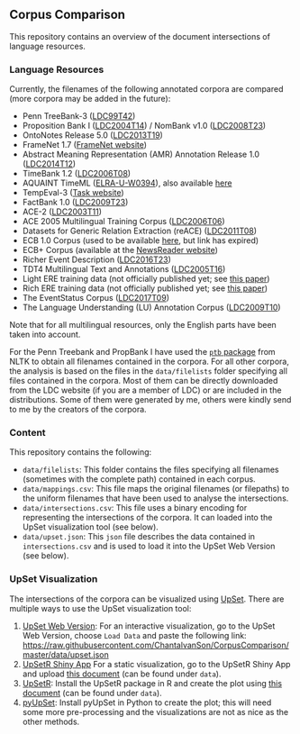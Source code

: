 ## Corpus Comparison

This repository contains an overview of the document intersections of language resources.

### Language Resources

Currently, the filenames of the following annotated corpora are compared (more corpora may be added in the future):

- Penn TreeBank-3 ([LDC99T42](https://catalog.ldc.upenn.edu/LDC99T42))
- Proposition Bank I ([LDC2004T14](https://catalog.ldc.upenn.edu/LDC2004T14)) / NomBank v1.0 ([LDC2008T23](https://catalog.ldc.upenn.edu/LDC2008T23))
- OntoNotes Release 5.0 ([LDC2013T19](https://catalog.ldc.upenn.edu/LDC2013T19))
- FrameNet 1.7 ([FrameNet website](https://framenet.icsi.berkeley.edu/fndrupal/))
- Abstract Meaning Representation (AMR) Annotation Release 1.0 ([LDC2014T12](https://catalog.ldc.upenn.edu/LDC2014T12))
- TimeBank 1.2 ([LDC2006T08](https://catalog.ldc.upenn.edu/LDC2006T08))
- AQUAINT TimeML ([ELRA-U-W0394](http://universal.elra.info/product_info.php?cPath=42_43&products_id=2333)), also available [here](https://github.com/cnorthwood/ternip/tree/master/sample_data/aquaint_timeml_1.0)
- TempEval-3 ([Task website](https://www.cs.york.ac.uk/semeval-2013/task1/index.html))
- FactBank 1.0 ([LDC2009T23](https://catalog.ldc.upenn.edu/LDC2009T23))
- ACE-2 ([LDC2003T11](https://catalog.ldc.upenn.edu/LDC2003T11))
- ACE 2005 Multilingual Training Corpus ([LDC2006T06](https://catalog.ldc.upenn.edu/LDC2006T06))
- Datasets for Generic Relation Extraction (reACE) ([LDC2011T08](https://catalog.ldc.upenn.edu/LDC2011T08))
- ECB 1.0 Corpus (used to be available [here](http://faculty.washington.edu/bejan/data/ECB1.0.tar.gz), but link has expired)
- ECB+ Corpus (available at the [NewsReader website](http://www.newsreader-project.eu/results/data/the-ecb-corpus/))
- Richer Event Description ([LDC2016T23](https://catalog.ldc.upenn.edu/LDC2016T23))
- TDT4 Multilingual Text and Annotations ([LDC2005T16](https://catalog.ldc.upenn.edu/LDC2005T16))
- Light ERE training data (not officially published yet; see [this paper](http://www.aclweb.org/old_anthology/W/W15/W15-0812.pdf))
- Rich ERE training data (not officially published yet; see [this paper](http://www.aclweb.org/old_anthology/W/W15/W15-0812.pdf))
- The EventStatus Corpus ([LDC2017T09](https://catalog.ldc.upenn.edu/LDC2017T09))
- The Language Understanding (LU) Annotation Corpus ([LDC2009T10](https://catalog.ldc.upenn.edu/LDC2009T10))

Note that for all multilingual resources, only the English parts have been taken into account. 

For the Penn Treebank and PropBank I have used the [`ptb` package](http://www.nltk.org/howto/corpus.html) from NLTK to obtain all filenames contained in the corpora. For all other corpora, the analysis is based on the files in the `data/filelists` folder specifying all files contained in the corpora. Most of them can be directly downloaded from the LDC website (if you are a member of LDC) or are included in the distributions. Some of them were generated by me, others were kindly send to me by the creators of the corpora. 

### Content

This repository contains the following:

- `data/filelists`: This folder contains the files specifying all filenames (sometimes with the complete path) contained in each corpus. 
- `data/mappings.csv`: This file maps the original filenames (or filepaths) to the uniform filenames that have been used to analyse the intersections.
- `data/intersections.csv`: This file uses a binary encoding for representing the intersections of the corpora. It can loaded into the UpSet visualization tool (see below).
- `data/upset.json`: This `json` file describes the data contained in `intersections.csv` and is used to load it into the UpSet Web Version (see below).

### UpSet Visualization

The intersections of the corpora can be visualized using [UpSet](http://caleydo.org/tools/upset/). There are multiple ways to use the UpSet visualization tool:

1. [UpSet Web Version](http://vcg.github.io/upset):  For an interactive visualization, go to the UpSet Web Version, choose `Load Data` and paste the following link: https://raw.githubusercontent.com/ChantalvanSon/CorpusComparison/master/data/upset.json
2. [UpSetR Shiny App](https://gehlenborglab.shinyapps.io/upsetr/) For a static visualization, go to the UpSetR Shiny App and upload [this document](https://raw.githubusercontent.com/ChantalvanSon/CorpusComparison/master/data/intersections.csv) (can be found under `data`).
3. [UpSetR](https://github.com/hms-dbmi/UpSetR): Install the UpSetR package in R and create the plot using [this document](https://raw.githubusercontent.com/ChantalvanSon/CorpusComparison/master/data/intersections.csv) (can be found under `data`).
4. [pyUpSet](https://github.com/ImSoErgodic/py-upset): Install pyUpSet in Python to create the plot; this will need some more pre-processing and the visualizations are not as nice as the other methods.
